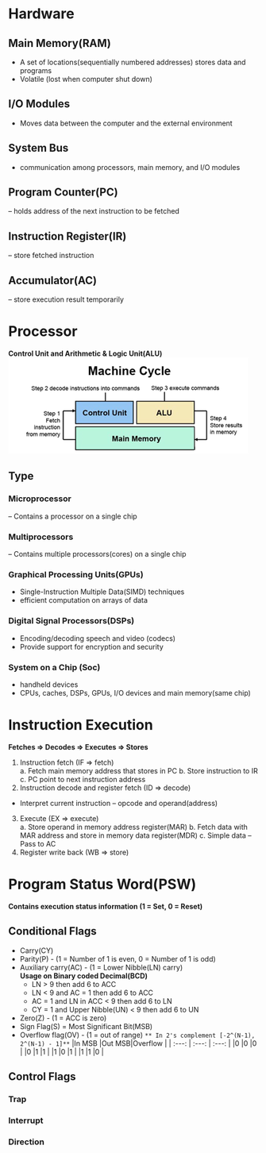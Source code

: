 # Hardware
## Main Memory(RAM)
- A set of locations(sequentially numbered addresses) stores data and programs
- Volatile (lost  when computer shut down)
## I/O Modules
- Moves data between the computer and the external environment
## System Bus
- communication among processors, main memory, and I/O modules
## Program Counter(PC)
– holds address of the next instruction to be fetched
## Instruction Register(IR)
– store fetched instruction
## Accumulator(AC)
– store execution result temporarily

# Processor
**Control Unit and Arithmetic & Logic Unit(ALU)**  
![Machine Cycle](../Image/machine_cycle.png)
## Type
### Microprocessor
– Contains a processor on a single chip
### Multiprocessors
– Contains multiple processors(cores) on a single chip
### Graphical Processing Units(GPUs)
- Single-Instruction Multiple Data(SIMD) techniques 
- efficient computation on arrays of data
### Digital Signal Processors(DSPs) 
- Encoding/decoding speech and video (codecs)
- Provide support for encryption and security
### System on a Chip (Soc)
- handheld devices
- CPUs, caches, DSPs, GPUs, I/O devices and main memory(same chip)

# Instruction Execution
**Fetches => Decodes => Executes => Stores**
1. Instruction fetch (IF => fetch)  
  a. Fetch main memory address that stores in PC
  b. Store instruction to IR
  c. PC point to next instruction address
2. Instruction decode and register fetch (ID => decode)  
  - Interpret current instruction – opcode and operand(address)
3. Execute (EX => execute)  
  a. Store operand in memory address register(MAR)
  b. Fetch data with MAR address and store in memory data register(MDR)
  c. Simple data – Pass to AC
4. Register write back (WB => store)

# Program Status Word(PSW)
**Contains execution status information (1 = Set, 0 = Reset)**
## Conditional Flags
- Carry(CY)
- Parity(P) - (1 = Number of 1 is even, 0 = Number of 1 is odd)
- Auxiliary carry(AC) - (1 = Lower Nibble(LN) carry)  
**Usage on Binary coded Decimal(BCD)**
  - LN > 9 then add 6 to ACC
  - LN < 9 and AC = 1 then add 6 to ACC
  - AC = 1 and LN in ACC < 9 then add 6 to LN
  - CY = 1 and Upper Nibble(UN) < 9 then add 6 to UN
- Zero(Z) - (1 = ACC is zero)
- Sign Flag(S) = Most Significant Bit(MSB)
- Overflow flag(OV) - (1 = out of range)
`** In 2's complement [-2^(N-1), 2^(N-1) - 1]**`
|In MSB |Out MSB|Overflow |
| :---: | :---: |  :---:  |
|0      |0      |0        |
|0      |1      |1        |
|1      |0      |1        |
|1      |1      |0        |
## Control Flags
### Trap
### Interrupt
### Direction
